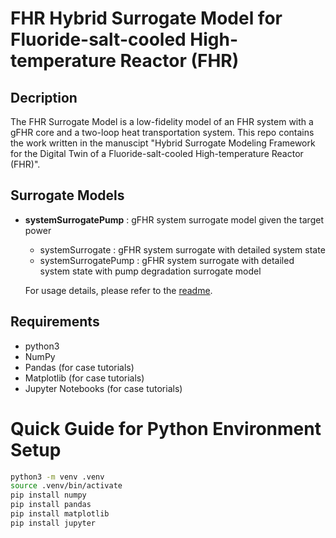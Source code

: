 # FHR Hybrid Surrogate Model for Fluoride-salt-cooled High-temperature Reactor (FHR)

## Decription
The FHR Surrogate Model is a low-fidelity model of an FHR system with a gFHR core and a two-loop heat transportation system. This repo contains the work written in the manuscipt "Hybrid Surrogate Modeling Framework for the Digital Twin of a Fluoride-salt-cooled High-temperature Reactor (FHR)".

## Surrogate Models
* **systemSurrogatePump** : gFHR system surrogate model given the target power 
  * systemSurrogate : gFHR system surrogate with detailed system state
  * systemSurrogatePump : gFHR system surrogate with detailed system state with pump degradation surrogate model

  For usage details, please refer to the [readme](systemSurrogatePump/readme.md).

## Requirements
* python3
* NumPy
* Pandas (for case tutorials)
* Matplotlib (for case tutorials)
* Jupyter Notebooks (for case tutorials)

# Quick Guide for Python Environment Setup

```bash
python3 -m venv .venv
source .venv/bin/activate
pip install numpy
pip install pandas 
pip install matplotlib
pip install jupyter
```